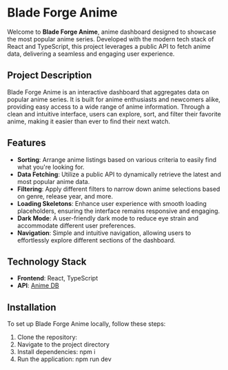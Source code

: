 # Blade Forge Anime

Welcome to **Blade Forge Anime**,  anime dashboard designed to showcase the most popular anime series. Developed with the modern tech stack of React and TypeScript, this project leverages a public API to fetch anime data, delivering a seamless and engaging user experience.

## Project Description

Blade Forge Anime is an interactive dashboard that aggregates data on popular anime series. It is built for anime enthusiasts and newcomers alike, providing easy access to a wide range of anime information. Through a clean and intuitive interface, users can explore, sort, and filter their favorite anime, making it easier than ever to find their next watch.

## Features

- **Sorting**: Arrange anime listings based on various criteria to easily find what you're looking for.
- **Data Fetching**: Utilize a public API to dynamically retrieve the latest and most popular anime data.
- **Filtering**: Apply different filters to narrow down anime selections based on genre, release year, and more.
- **Loading Skeletons**: Enhance user experience with smooth loading placeholders, ensuring the interface remains responsive and engaging.
- **Dark Mode**: A user-friendly dark mode to reduce eye strain and accommodate different user preferences.
- **Navigation**: Simple and intuitive navigation, allowing users to effortlessly explore different sections of the dashboard.

## Technology Stack

- **Frontend**: React, TypeScript
- **API**: [Anime DB](https://rapidapi.com/brian.rofiq/api/anime-db/)

## Installation

To set up Blade Forge Anime locally, follow these steps:

1. Clone the repository:
2. Navigate to the project directory
3. Install dependencies: npm i
4. Run the application: npm run dev

